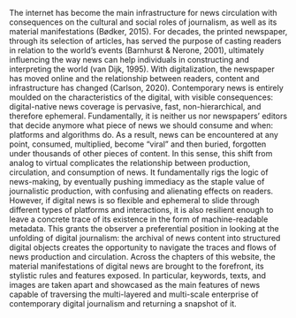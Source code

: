 The internet has become the main infrastructure for news circulation with consequences on the cultural and social roles of journalism, as well as its material manifestations (Bødker, 2015). For decades, the printed newspaper, through its selection of articles, has served the purpose of casting readers in relation to the world’s events (Barnhurst & Nerone, 2001), ultimately influencing the way news can help individuals in constructing and interpreting the world (van Dijk, 1995). With digitalization, the newspaper has moved online and the relationship between readers, content and infrastructure has changed (Carlson, 2020). Contemporary news is entirely moulded on the characteristics of the digital, with visible consequences: digital-native news coverage is pervasive, fast, non-hierarchical, and therefore ephemeral. Fundamentally, it is neither us nor newspapers’ editors that decide anymore what piece of news we should consume and when: platforms and algorithms do. As a result, news can be encountered at any point, consumed, multiplied, become “viral” and then buried, forgotten under thousands of other pieces of content. In this sense, this shift from analog to virtual complicates the relationship between production, circulation, and consumption of news. It fundamentally rigs the logic of news-making, by eventually pushing immediacy as the staple value of journalistic production, with confusing and alienating effects on readers. However, if digital news is so flexible and ephemeral to slide through different types of platforms and interactions, it is also resilient enough to leave a concrete trace of its existence in the form of machine-readable metadata. This grants the observer a preferential position in looking at the unfolding of digital journalism: the archival of news content into structured digital objects creates the opportunity to navigate the traces and flows of news production and circulation. Across the chapters of this website, the material manifestations of digital news are brought to the forefront, its stylistic rules and features exposed. In particular, keywords, texts, and images are taken apart and showcased as the main features of news capable of traversing the multi-layered and multi-scale enterprise of contemporary digital journalism and returning a snapshot of it.
